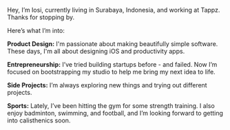 Hey, I’m Iosi, currently living in Surabaya, Indonesia, and working at Tappz. Thanks for stopping by. 

Here’s what I’m into:

**Product Design:** I'm passionate about making beautifully simple software. These days, I'm all about designing iOS and productivity apps.

**Entrepreneurship:** I’ve tried building startups before - and failed. Now I’m focused on bootstrapping my studio to help me bring my next idea to life.

**Side Projects:** I’m always exploring new things and trying out different projects. 

**Sports:** Lately, I’ve been hitting the gym for some strength training. I also enjoy badminton, swimming, and football, and I’m looking forward to getting into calisthenics soon.

